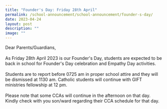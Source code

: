 ```yaml
---
title: "Founder's Day: Friday 28th April"
permalink: /school-announcement/school-announcement/founder-s-day/
date: 2023-04-24
layout: post
description: ""
image: ""
---
```

Dear Parents/Guardians,
<br><br>
As Friday 28th April 2023 is our Founder's Day, students are expected to be back in school for Founder's Day celebration and Empathy Day activities.
<br>
<br>
Students are to report before 0725 am in proper school attire and they will be dismissed at 1130 am. Catholic students will continue with GIFT ministries fellowship at 12 pm.
<br>
<br>
Please note that some CCAs will continue in the afternoon on that day. Kindly check with you son/ward regarding their CCA schedule for that day.